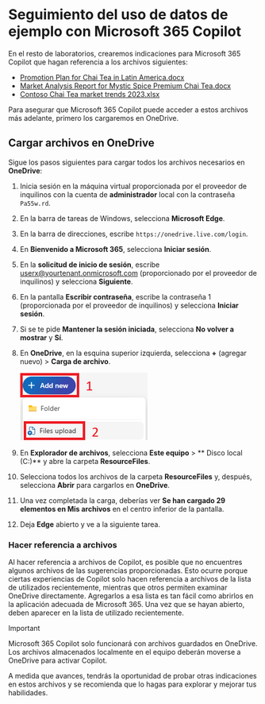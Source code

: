 # Seguimiento del uso de datos de ejemplo con Microsoft 365 Copilot

En el resto de laboratorios, crearemos indicaciones para Microsoft 365 Copilot que hagan referencia a los archivos siguientes:

- [Promotion Plan for Chai Tea in Latin America.docx](https://go.microsoft.com/fwlink/?linkid=2269126)
- [Market Analysis Report for Mystic Spice Premium Chai Tea.docx](https://go.microsoft.com/fwlink/?linkid=2268826)
- [Contoso Chai Tea market trends 2023.xlsx](https://go.microsoft.com/fwlink/?linkid=2268822)

Para asegurar que Microsoft 365 Copilot puede acceder a estos archivos más adelante, primero los cargaremos en OneDrive.

## Cargar archivos en OneDrive

Sigue los pasos siguientes para cargar todos los archivos necesarios en **OneDrive**:

1. Inicia sesión en la máquina virtual proporcionada por el proveedor de inquilinos con la cuenta de **administrador** local con la contraseña `Pa55w.rd`.

2. En la barra de tareas de Windows, selecciona **Microsoft Edge**.

3. En la barra de direcciones, escribe `https://onedrive.live.com/login`.

4. En **Bienvenido a Microsoft 365**, selecciona **Iniciar sesión**.

5. En la **solicitud de inicio de sesión**, escribe userx@yourtenant.onmicrosoft.com (proporcionado por el proveedor de inquilinos) y selecciona **Siguiente**.

6. En la pantalla **Escribir contraseña**, escribe la contraseña 1 (proporcionada por el proveedor de inquilinos) y selecciona **Iniciar sesión**.

7. Si se te pide **Mantener la sesión iniciada**, selecciona **No volver a mostrar** y **Sí**.

8. En **OneDrive**, en la esquina superior izquierda, selecciona **+** (agregar nuevo) > **Carga de archivo**.

    ![Captura de pantalla de Agregar nuevo archivo](../Labs/Media/add_new.png)

9. En **Explorador de archivos**, selecciona **Este equipo** > ** Disco local (C:)** y abre la carpeta **ResourceFiles**.

10. Selecciona todos los archivos de la carpeta **ResourceFiles** y, después, selecciona **Abrir** para cargarlos en **OneDrive**.

11. Una vez completada la carga, deberías ver **Se han cargado 29 elementos en Mis archivos** en el centro inferior de la pantalla.

12. Deja **Edge** abierto y ve a la siguiente tarea.

### Hacer referencia a archivos

Al hacer referencia a archivos de Copilot, es posible que no encuentres algunos archivos de las sugerencias proporcionadas. Esto ocurre porque ciertas experiencias de Copilot solo hacen referencia a archivos de la lista de utilizados recientemente, mientras que otros permiten examinar OneDrive directamente. Agregarlos a esa lista es tan fácil como abrirlos en la aplicación adecuada de Microsoft 365.  Una vez que se hayan abierto, deben aparecer en la lista de utilizado recientemente.

> [!IMPORTANT]
> Microsoft 365 Copilot solo funcionará con archivos guardados en OneDrive. Los archivos almacenados localmente en el equipo deberán moverse a OneDrive para activar Copilot.

A medida que avances, tendrás la oportunidad de probar otras indicaciones en estos archivos y se recomienda que lo hagas para explorar y mejorar tus habilidades.

